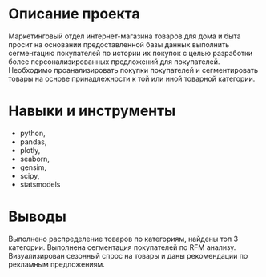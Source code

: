 # Описание проекта
Маркетинговый отдел интернет-магазина товаров для дома и быта просит на основании предоставленной базы данных выполнить сегментацию покупателей по истории их покупок с целью разработки более персонализированных предложений для покупателей. Необходимо проанализировать покупки покупателей и сегментировать товары на основе принадлежности к той или иной товарной категории.

# Навыки и инструменты
* python, 
* pandas, 
* plotly,
* seaborn,
* gensim,
* scipy,
* statsmodels

# Выводы
Выполнено распределение товаров по категориям, найдены топ 3 категории. Выполнена сегментация покупателей по RFM анализу. Визуализирован сезонный спрос на товары и даны рекомендации по рекламным предложениям. 
